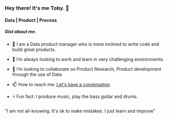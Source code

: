 ### Hey there! It's me Toby. 👋
#### Data | Product | Process


##### Gist about me.

- 🔭 I am a Data product manager who is more inclined to write code and build great products. 

- 👯 I’m always looking to work and learn in very challenging environments.

- 👯 I’m looking to collaborate on Product Research, Product development through the use of Data 

- 📫 How to reach me: <a href="mailto:otuokeretoby@gmail.com">Let's have a conversation</a>

- ⚡ Fun fact: I produce music, play the bass guitar and drums. 


###
"I am not all-knowing.
It's ok to make mistakes.
I just learn and improve"
